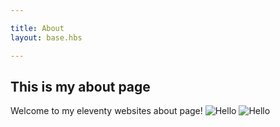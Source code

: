 ```yaml
---

title: About
layout: base.hbs

---
```


## This is my about page
Welcome to my eleventy websites about page!
![Hello](/img/pic1.jpg)
![Hello](/img/duckagent.png)
